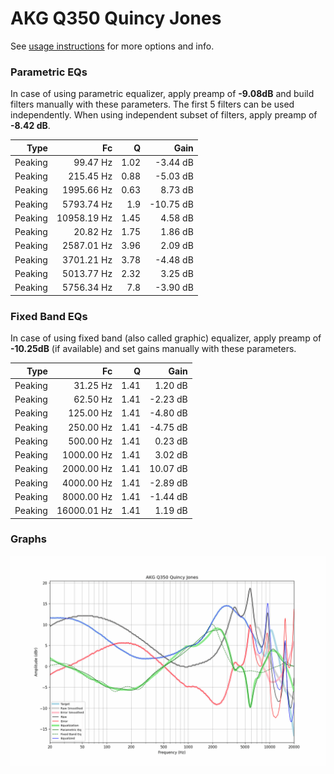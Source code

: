 # AKG Q350 Quincy Jones
See [usage instructions](https://github.com/jaakkopasanen/AutoEq#usage) for more options and info.

### Parametric EQs
In case of using parametric equalizer, apply preamp of **-9.08dB** and build filters manually
with these parameters. The first 5 filters can be used independently.
When using independent subset of filters, apply preamp of **-8.42 dB**.

| Type    | Fc          |    Q | Gain      |
|--------:|------------:|-----:|----------:|
| Peaking | 99.47 Hz    | 1.02 | -3.44 dB  |
| Peaking | 215.45 Hz   | 0.88 | -5.03 dB  |
| Peaking | 1995.66 Hz  | 0.63 | 8.73 dB   |
| Peaking | 5793.74 Hz  | 1.9  | -10.75 dB |
| Peaking | 10958.19 Hz | 1.45 | 4.58 dB   |
| Peaking | 20.82 Hz    | 1.75 | 1.86 dB   |
| Peaking | 2587.01 Hz  | 3.96 | 2.09 dB   |
| Peaking | 3701.21 Hz  | 3.78 | -4.48 dB  |
| Peaking | 5013.77 Hz  | 2.32 | 3.25 dB   |
| Peaking | 5756.34 Hz  | 7.8  | -3.90 dB  |

### Fixed Band EQs
In case of using fixed band (also called graphic) equalizer, apply preamp of **-10.25dB**
(if available) and set gains manually with these parameters.

| Type    | Fc          |    Q | Gain     |
|--------:|------------:|-----:|---------:|
| Peaking | 31.25 Hz    | 1.41 | 1.20 dB  |
| Peaking | 62.50 Hz    | 1.41 | -2.23 dB |
| Peaking | 125.00 Hz   | 1.41 | -4.80 dB |
| Peaking | 250.00 Hz   | 1.41 | -4.75 dB |
| Peaking | 500.00 Hz   | 1.41 | 0.23 dB  |
| Peaking | 1000.00 Hz  | 1.41 | 3.02 dB  |
| Peaking | 2000.00 Hz  | 1.41 | 10.07 dB |
| Peaking | 4000.00 Hz  | 1.41 | -2.89 dB |
| Peaking | 8000.00 Hz  | 1.41 | -1.44 dB |
| Peaking | 16000.01 Hz | 1.41 | 1.19 dB  |

### Graphs
![](./AKG%20Q350%20Quincy%20Jones.png)